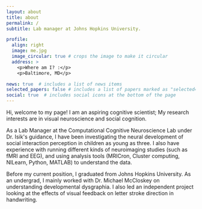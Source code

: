 ```yaml
---
layout: about
title: about
permalink: /
subtitle: Lab manager at Johns Hopkins University.

profile:
  align: right
  image: me.jpg
  image_circular: true # crops the image to make it circular
  address: >
    <p>Where am I? :</p>
    <p>Baltimore, MD</p>

news: true  # includes a list of news items
selected_papers: false # includes a list of papers marked as "selected={true}"
social: true  # includes social icons at the bottom of the page
---
```


Hi, welcome to my page! I am an aspiring cognitive scientist; My research interests are in visual neuroscience and social cognition. 

As a Lab Manager at the Computational Cognitive Neuroscience Lab under Dr. Isik's guidance, I have been investigating the neural development of social interaction perception in children as young as three. I also have experience with running different kinds of neuroimaging studies (such as fMRI and EEG), and using analysis tools (MRICron, Cluster computing, NILearn, Python, MATLAB) to understand the data.

Before my current position, I graduated from Johns Hopkins University. As an undergrad, I mainly worked with Dr. Michael McCloskey on understanding developmental dysgraphia. I also led an independent project looking at the effects of visual feedback on letter stroke direction in handwriting. 





